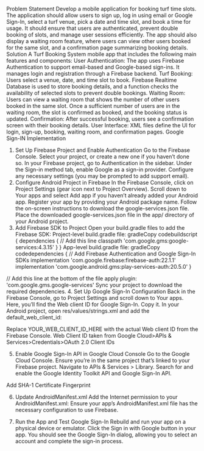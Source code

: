 Problem Statement
Develop a mobile application for booking turf time slots. The application should allow users to sign up, log in using email or Google Sign-In, select a turf venue, pick a date and time slot, and book a time for usage. It should ensure that users are authenticated, prevent double booking of slots, and manage user sessions efficiently. The app should also display a waiting room feature, where users can view other users booked for the same slot, and a confirmation page summarizing booking details.
Solution
A Turf Booking System mobile app that includes the following main features and components:
User Authentication: The app uses Firebase Authentication to support email-based and Google-based sign-ins. It manages login and registration through a Firebase backend.
Turf Booking: Users select a venue, date, and time slot to book. Firebase Realtime Database is used to store booking details, and a function checks the availability of selected slots to prevent double bookings.
Waiting Room: Users can view a waiting room that shows the number of other users booked in the same slot. Once a sufficient number of users are in the waiting room, the slot is confirmed as booked, and the booking status is updated.
Confirmation: After successful booking, users see a confirmation screen with their booking details.
User Interface: XML files define the UI for login, sign-up, booking, waiting room, and confirmation pages.
Google Sign-IN Implementation
1. Set Up Firebase Project and Enable Authentication
Go to the Firebase Console.
Select your project, or create a new one if you haven’t done so.
In your Firebase project, go to Authentication in the sidebar.
Under the Sign-in method tab, enable Google as a sign-in provider.
Configure any necessary settings (you may be prompted to add support email).
2. Configure Android Project in Firebase
In the Firebase Console, click on Project Settings (gear icon next to Project Overview).
Scroll down to Your apps and select Add app if you haven’t already added your Android app.
Register your app by providing your Android package name.
Follow the on-screen instructions to download the google-services.json file.
Place the downloaded google-services.json file in the app/ directory of your Android project.
3. Add Firebase SDK to Project
Open your build.gradle files to add the Firebase SDK:
Project-level build.gradle file:
gradleCopy codebuildscript {
    dependencies {
        // Add this line
        classpath 'com.google.gms:google-services:4.3.15'
    }
}
App-level build.gradle file:
gradleCopy codedependencies {
    // Add Firebase Authentication and Google Sign-In SDKs
    implementation 'com.google.firebase:firebase-auth:22.1.1'
    implementation 'com.google.android.gms:play-services-auth:20.5.0'
}

// Add this line at the bottom of the file
apply plugin: 'com.google.gms.google-services'
Sync your project to download the required dependencies.
4. Set Up Google Sign-In Configuration
Back in the Firebase Console, go to Project Settings and scroll down to Your apps.
Here, you’ll find the Web client ID for Google Sign-In. Copy it.
In your Android project, open res/values/strings.xml and add the default_web_client_id:

Replace YOUR_WEB_CLIENT_ID_HERE with the actual Web client ID from the Firebase Console.
Web Client ID taken from Google Cloud>APIs & Services>Credentials>OAuth 2.0 Client IDs

5. Enable Google Sign-In API in Google Cloud Console
Go to the Google Cloud Console.
Ensure you’re in the same project that’s linked to your Firebase project.
Navigate to APIs & Services > Library.
Search for and enable the Google Identity Toolkit API and Google Sign-In API.

Add SHA-1 Certificate Fingerprint

6. Update AndroidManifest.xml
Add the Internet permission to your AndroidManifest.xml:
Ensure your app’s AndroidManifest.xml file has the necessary configuration to use Firebase.

7. Run the App and Test Google Sign-In
Rebuild and run your app on a physical device or emulator.
Click the Sign in with Google button in your app.
You should see the Google Sign-In dialog, allowing you to select an account and complete the sign-in process.
